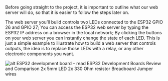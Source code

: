Before going straight to the project, it is important to outline what our web server will do, so that it is easier to follow the steps later on.

The web server you’ll build controls two LEDs connected to the ESP32 GPIO 26 and GPIO 27;
You can access the ESP32 web server by typing the ESP32 IP address on a browser in the local network;
By clicking the buttons on your web server you can instantly change the state of each LED.
This is just a simple example to illustrate how to build a web server that controls outputs, the idea is to replace those LEDs with a relay, or any other electronic components you want.


![alt](components.jpg)
ESP32 development board –  read ESP32 Development Boards Review and Comparison
2x 5mm LED
2x 330 Ohm resistor
Breadboard
Jumper wires

